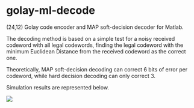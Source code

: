 # golay-ml-decode
 (24,12) Golay code encoder and MAP soft-decision decoder for Matlab.
 
 The decoding method is based on a simple test for a noisy received codeword with all legal codewords, 
 finding the legal codeword with the minimum Euclidean Distance from the received codeword as the correct one.

 Theoretically, MAP soft-decision decoding can correct 6 bits of error per codeword, while 
 hard decision decoding can only correct 3. 
 
 Simulation results are represented below.
 
<image src="Plots/ber.png"/>
